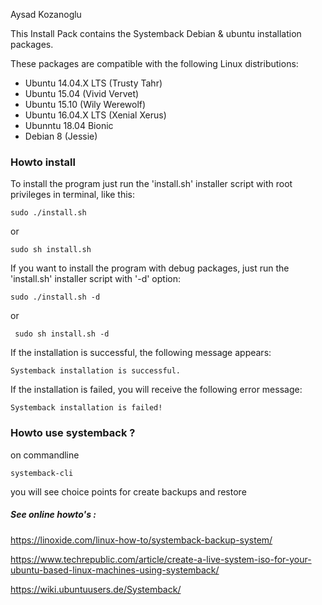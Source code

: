 Aysad Kozanoglu

This Install Pack contains the Systemback Debian & ubuntu installation packages.

These packages are compatible with the following Linux distributions:
 - Ubuntu 14.04.X LTS (Trusty Tahr)
 - Ubuntu 15.04 (Vivid Vervet)
 - Ubuntu 15.10 (Wily Werewolf)
 - Ubuntu 16.04.X LTS (Xenial Xerus)
 - Ubunntu 18.04 Bionic
 - Debian 8 (Jessie)
 
 ### Howto install 
To install the program just run the 'install.sh' installer script with root privileges in terminal, like this:

 ```sudo ./install.sh```

or

 ```sudo sh install.sh```

If you want to install the program with debug packages, just run the 'install.sh' installer script with '-d' option:

 ```sudo ./install.sh -d```

or

``` sudo sh install.sh -d```

If the installation is successful, the following message appears:

 ```Systemback installation is successful.```

If the installation is failed, you will receive the following error message:

 ```Systemback installation is failed!```
 
 
 ### Howto use systemback ? 
 on commandline 
 ```
systemback-cli 
 ```
 you will see choice points for create backups and restore
 
 ##### See online howto's :
 https://linoxide.com/linux-how-to/systemback-backup-system/

 https://www.techrepublic.com/article/create-a-live-system-iso-for-your-ubuntu-based-linux-machines-using-systemback/

 https://wiki.ubuntuusers.de/Systemback/
 
 
 
